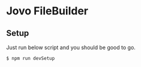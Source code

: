 # Jovo FileBuilder

## Setup

Just run below script and you should be good to go.

```sh
$ npm run devSetup
```
